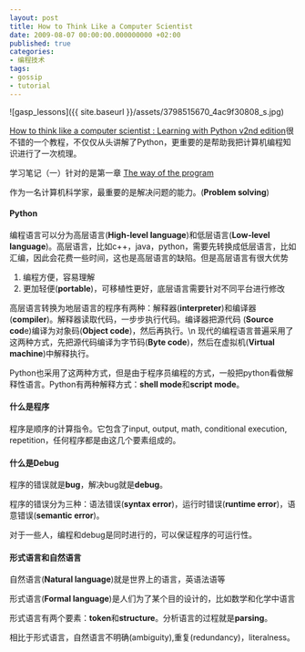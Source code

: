 ```yaml
---
layout: post
title: How to Think Like a Computer Scientist
date: 2009-08-07 00:00:00.000000000 +02:00
published: true
categories:
- 编程技术
tags:
- gossip
- tutorial
---
```


![gasp_lessons]({{ site.baseurl }}/assets/3798515670_4ac9f30808_s.jpg)

[How to think like a computer scientist : Learning with Python v2nd edition](http://openbookproject.net//thinkCSpy/index.html "How to Think Like a Computer Scientist: Learning with Python v2nd Edition")很不错的一个教程，不仅仅从头讲解了Python，更重要的是帮助我把计算机编程知识进行了一次梳理。

学习笔记（一）针对的是第一章 [The way of the program](http://openbookproject.net//thinkCSpy/ch01.html#the-first-program "The way of the program")

作为一名计算机科学家，最重要的是解决问题的能力。(**Problem solving**)

#### Python

编程语言可以分为高层语言(**High-level language**)和低层语言(**Low-level language**)。高层语言，比如c++，java，python，需要先转换成低层语言，比如汇编，因此会花费一些时间，这也是高层语言的缺陷。但是高层语言有很大优势

1.  编程方便，容易理解
2.  更加轻便(**portable**)，可移植性更好，底层语言需要针对不同平台进行修改

高层语言转换为地层语言的程序有两种：解释器(**interpreter**)和编译器(**compiler**)。解释器读取代码，一步步执行代码。编译器把源代码 (**Source cod**e)编译为对象码(**Object code**)，然后再执行。\n 现代的编程语言普遍采用了这两种方式，先把源代码编译为字节码(**Byte code**)，然后在虚拟机(**Virtual machine**)中解释执行。

Python也采用了这两种方式，但是由于程序员编程的方式，一般把python看做解释性语言。Python有两种解释方式：**shell mode**和**script mode**。


#### 什么是程序

程序是顺序的计算指令。它包含了input, output, math, conditional execution, repetition，任何程序都是由这几个要素组成的。

#### 什么是Debug

程序的错误就是**bug**，解决bug就是**debug**。

程序的错误分为三种：语法错误(**syntax error**)，运行时错误(**runtime error**)，语意错误(**semantic error**)。

对于一些人，编程和debug是同时进行的，可以保证程序的可运行性。

#### 形式语言和自然语言

自然语言(**Natural language**)就是世界上的语言，英语法语等

形式语言(**Formal language**)是人们为了某个目的设计的，比如数学和化学中语言

形式语言有两个要素：**token**和**structure**。分析语言的过程就是**parsing**。

相比于形式语言，自然语言不明确(ambiguity),重复(redundancy)，literalness。
